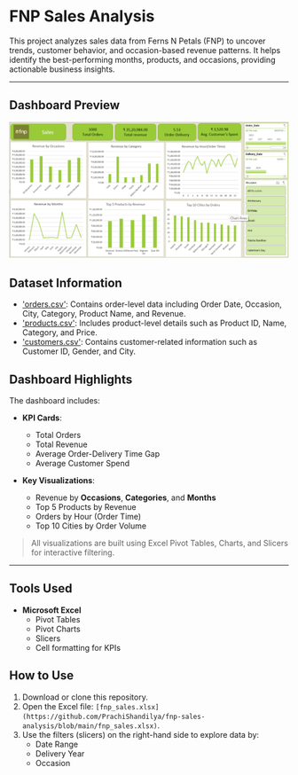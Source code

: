 # FNP Sales Analysis 
This project analyzes sales data from Ferns N Petals (FNP) to uncover trends, customer behavior, and occasion-based revenue patterns. It helps identify the best-performing months, products, and occasions, providing actionable business insights.

---

## Dashboard Preview
![Dashboard Screenshort](./images/fnp-dashboard.png)

## Dataset Information
- ['orders.csv'](./dataset/orders.csv): Contains order-level data including Order Date, Occasion, City, Category, Product Name, and Revenue.
- ['products.csv'](./dataset/products.csv): Includes product-level details such as Product ID, Name, Category, and Price.
- ['customers.csv'](./dataset/customers.csv): Contains customer-related information such as Customer ID, Gender, and City. 

## Dashboard Highlights

The dashboard includes:

- **KPI Cards**:
   - Total Orders
   - Total Revenue
   - Average Order-Delivery Time Gap
   - Average Customer Spend

- **Key Visualizations**:
  - Revenue by **Occasions**, **Categories**, and **Months**
  - Top 5 Products by Revenue
  - Orders by Hour (Order Time)
  - Top 10 Cities by Order Volume

> All visualizations are built using Excel Pivot Tables, Charts, and Slicers for interactive filtering.

---

## Tools Used

- **Microsoft Excel**
  - Pivot Tables
  - Pivot Charts
  - Slicers
  - Cell formatting for KPIs


## How to Use

1. Download or clone this repository.
2. Open the Excel file: `[fnp_sales.xlsx](https://github.com/PrachiShandilya/fnp-sales-analysis/blob/main/fnp_sales.xlsx)`.
3. Use the filters (slicers) on the right-hand side to explore data by:
   - Date Range
   - Delivery Year
   - Occasion

